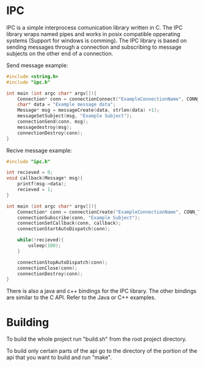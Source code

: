 # IPC

IPC is a simple interprocess comunication library written in C. The IPC library wraps named pipes and works in posix compatible opperating systems (Support for windows is comming). The IPC library is based on sending messages through a connection and subscribing to message subjects on the other end of a connection.

Send message example:
```C
#include <string.h>
#include "ipc.h"

int main (int argc char* argv[]){
    Connection* conn = connectionConnect("ExampleConnectionName", CONN_TYPE_SUB);
    char* data = "Example message data";
    Message* msg = messageCreate(data, strlen(data) +1);
    messageSetSubject(msg, "Example Subject");
    connectionSend(conn, msg);
    messagedestroy(msg);
    connectionDestroy(conn);
}
```

Recive message example:
```C
#include "ipc.h"

int recieved = 0;
void callback(Message* msg){
    printf(msg->data);
    recieved = 1;
}

int main (int argc char* argv[]){
    Connection* conn = connectionCreate("ExampleConnectionName", CONN_TYPE_SUB);
    connectionSubscribe(conn, "Example Subject");
    connectionSetCallback(conn, callback);
    connectionStartAutoDispatch(conn);

    while(!recieved){
        usleep(100);
    }

    connectionStopAutoDispatch(conn);
    connectionClose(conn);
    connectionDestroy(conn);
}
```

There is also a java and c++ bindings for the IPC library. The other bindings are similar to the C API. Refer to the Java or C++ examples.

# Building

To build the whole project run "build.sh" from the root project directory.

To build only certain parts of the api go to the directory of the portion of the api that you want to build and run "make".
